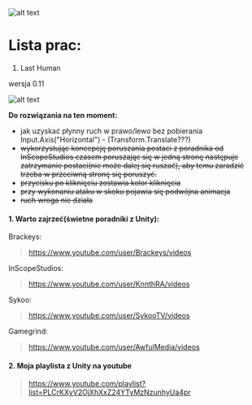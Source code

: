 ![alt text](https://image.ibb.co/gBYRf8/unity_background_image_8.jpg)

# Lista prac:
1) Last Human 

wersja 0.11


![alt text](https://preview.ibb.co/fumrxJ/main_Theme.png)

__Do rozwiązania na ten moment:__
- jak uzyskać płynny ruch w prawo/lewo bez pobierania Input.Axis("Horizontal") - (Transform.Translate???)
- ~~wykorzystując koncepcję poruszania postaci z poradnika od InScopeStudios czasem poruszając
się w jedną stronę następuje zatrzymanie postaci(nie może dalej się ruszać), aby temu zaradzić trzeba w przeciwną stronę
się poruszyć.~~ 
- ~~przycisku po kliknięciu zostawia kolor kliknięcia~~
- ~~przy wykonaniu ataku w skoku pojawia się podwójna animacja~~
- ~~ruch wroga nie działa~~


#### 1. Warto zajrzeć(świetne poradniki z Unity): ####

Brackeys:

> https://www.youtube.com/user/Brackeys/videos

InScopeStudios:

> https://www.youtube.com/user/KnnthRA/videos

Sykoo:

> https://www.youtube.com/user/SykooTV/videos

Gamegrind:

> https://www.youtube.com/user/AwfulMedia/videos

#### 2. Moja playlista z Unity na youtube ####

> https://www.youtube.com/playlist?list=PLCrKXyV2OjXhXxZ24YTyMzNzunhyUa4pr
